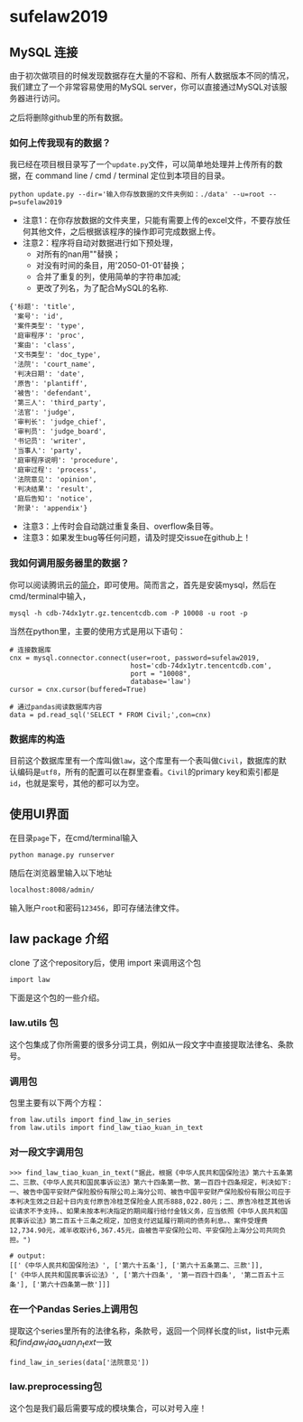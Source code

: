 # sufelaw2019

## MySQL 连接
由于初次做项目的时候发现数据存在大量的不容和、所有人数据版本不同的情况，我们建立了一个非常容易使用的MySQL server，你可以直接通过MySQL对该服务器进行访问。

之后将删除github里的所有数据。
### 如何上传我现有的数据？
我已经在项目根目录写了一个`update.py`文件，可以简单地处理并上传所有的数据，在 command line / cmd / terminal 定位到本项目的目录。
```
python update.py --dir='输入你存放数据的文件夹例如：./data' --u=root --p=sufelaw2019
```
- 注意1：在你存放数据的文件夹里，只能有需要上传的excel文件，不要存放任何其他文件，之后根据该程序的操作即可完成数据上传。
- 注意2：程序将自动对数据进行如下预处理，
  - 对所有的nan用""替换；
  - 对没有时间的条目，用'2050-01-01'替换；
  - 合并了重复的列，使用简单的字符串加减;
  - 更改了列名，为了配合MySQL的名称.
```
{'标题': 'title',
 '案号': 'id',
 '案件类型': 'type',
 '庭审程序': 'proc',
 '案由': 'class',
 '文书类型': 'doc_type',
 '法院': 'court_name',
 '判决日期': 'date',
 '原告': 'plantiff',
 '被告': 'defendant',
 '第三人': 'third_party',
 '法官': 'judge',
 '审判长': 'judge_chief',
 '审判员': 'judge_board',
 '书记员': 'writer',
 '当事人': 'party',
 '庭审程序说明': 'procedure',
 '庭审过程': 'process',
 '法院意见': 'opinion',
 '判决结果': 'result',
 '庭后告知': 'notice',
 '附录': 'appendix'}
```
- 注意3：上传时会自动跳过重复条目、overflow条目等。
- 注意3：如果发生bug等任何问题，请及时提交issue在github上！

### 我如何调用服务器里的数据？
你可以阅读腾讯云的[简介](https://cloud.tencent.com/document/product/236/3130)，即可使用。简而言之，首先是安装mysql，然后在cmd/terminal中输入，
```
mysql -h cdb-74dx1ytr.gz.tencentcdb.com -P 10008 -u root -p
```
当然在python里，主要的使用方式是用以下语句：
```
# 连接数据库
cnx = mysql.connector.connect(user=root, password=sufelaw2019,
                              host='cdb-74dx1ytr.tencentcdb.com',
                              port = "10008",
                              database='law')
cursor = cnx.cursor(buffered=True)

# 通过pandas阅读数据库内容
data = pd.read_sql('SELECT * FROM Civil;',con=cnx)
```
### 数据库的构造
目前这个数据库里有一个库叫做`law`，这个库里有一个表叫做`Civil`，数据库的默认编码是`utf8`，所有的配置可以在群里查看。`Civil`的primary key和索引都是`id`，也就是案号，其他的都可以为空。


## 使用UI界面

在目录`page`下，在cmd/terminal输入
```
python manage.py runserver
```
随后在浏览器里输入以下地址
```
localhost:8008/admin/
```
输入账户`root`和密码`123456`，即可存储法律文件。

## law package 介绍

clone 了这个repository后，使用 import 来调用这个包
~~~
import law
~~~

下面是这个包的一些介绍。

### law.utils 包

这个包集成了你所需要的很多分词工具，例如从一段文字中直接提取法律名、条款号。

### 调用包
包里主要有以下两个方程：
~~~
from law.utils import find_law_in_series
from law.utils import find_law_tiao_kuan_in_text
~~~

### 对一段文字调用包
~~~
>>> find_law_tiao_kuan_in_text("据此，根据《中华人民共和国保险法》第六十五条第二、三款、《中华人民共和国民事诉讼法》第六十四条第一款、第一百四十四条规定，判决如下:一、被告中国平安财产保险股份有限公司上海分公司、被告中国平安财产保险股份有限公司应于本判决生效之日起十日内支付原告冷桂芝保险金人民币888,022.80元；二、原告冷桂芝其他诉讼请求不予支持。、如果未按本判决指定的期间履行给付金钱义务，应当依照《中华人民共和国民事诉讼法》第二百五十三条之规定，加倍支付迟延履行期间的债务利息。、案件受理费12,734.90元，减半收取计6,367.45元，由被告平安保险公司、平安保险上海分公司共同负担。")

# output:
[['《中华人民共和国保险法》', ['第六十五条'], ['第六十五条第二、三款']],
['《中华人民共和国民事诉讼法》', ['第六十四条', '第一百四十四条', '第二百五十三条'], ['第六十四条第一款']]]
~~~

### 在一个Pandas Series上调用包
提取这个series里所有的法律名称，条款号，返回一个同样长度的list，list中元素和$find_law_tiao_kuan_in_text$一致
~~~
find_law_in_series(data['法院意见'])
~~~

### law.preprocessing包

这个包是我们最后需要写成的模块集合，可以对号入座！
